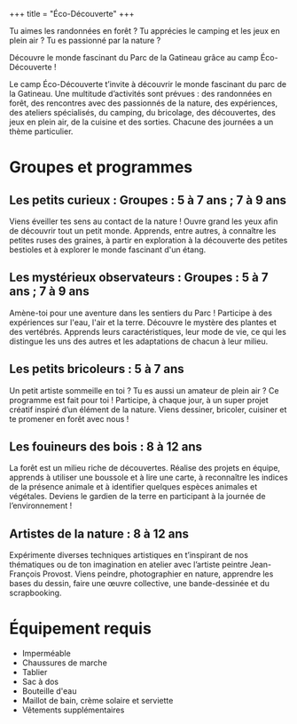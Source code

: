 +++
title = "Éco-Découverte"
+++

Tu aimes les randonnées en forêt ? Tu apprécies le camping et les jeux en plein air ? Tu es passionné par la nature ?

Découvre le monde fascinant du Parc de la Gatineau grâce au camp Éco-Découverte !

Le camp Éco-Découverte t’invite à découvrir le monde fascinant du parc de la Gatineau. Une multitude d’activités sont prévues : des randonnées en forêt, des rencontres avec des passionnés de la nature, des expériences, des ateliers spécialisés, du camping, du bricolage, des découvertes, des jeux en plein air, de la cuisine et des sorties. Chacune des journées a un thème particulier.

# Groupes et programmes
## Les petits curieux : Groupes : 5 à 7 ans ; 7 à 9 ans
Viens éveiller tes sens au contact de la nature ! Ouvre grand les yeux afin de découvrir tout un petit monde. Apprends, entre autres, à connaître les petites ruses des graines, à partir en exploration à la découverte des petites bestioles et à explorer le monde fascinant d'un étang.

## Les mystérieux observateurs : Groupes : 5 à 7 ans ; 7 à 9 ans
Amène-toi pour une aventure dans les sentiers du Parc ! Participe à des expériences sur l'eau, l'air et la terre. Découvre le mystère des plantes et des vertébrés. Apprends leurs caractéristiques, leur mode de vie, ce qui les distingue les uns des autres et les adaptations de chacun à leur milieu.

## Les petits bricoleurs :  5 à 7 ans
Un petit artiste sommeille en toi ? Tu es aussi un amateur de plein air ? Ce programme est fait pour toi ! Participe, à chaque jour, à un super projet créatif inspiré d’un élément de la nature. Viens dessiner, bricoler, cuisiner et te promener en forêt avec nous !

## Les fouineurs des bois :  8 à 12 ans
La forêt est un milieu riche de découvertes. Réalise des projets en équipe, apprends à utiliser une boussole et à lire une carte, à reconnaître les indices de la présence animale et à identifier quelques espèces animales et végétales. Deviens le gardien de la terre en participant à la journée de l’environnement !

## Artistes de la nature :  8 à 12 ans
Expérimente diverses techniques artistiques en t’inspirant de nos thématiques ou de ton imagination en atelier avec l’artiste peintre Jean-François Provost. Viens peindre, photographier en nature, apprendre les bases du dessin, faire une œuvre collective, une bande-dessinée et du scrapbooking.

# Équipement requis
- Imperméable
- Chaussures de marche
- Tablier
- Sac à dos
- Bouteille d'eau
- Maillot de bain, crème solaire et serviette
- Vêtements supplémentaires
